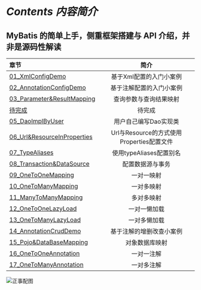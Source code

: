 # *Contents 内容简介*

## MyBatis 的简单上手，侧重框架搭建与 API 介绍，并非是源码性解读

| 章节                                                         |                   简介                    |
| :----------------------------------------------------------- | :---------------------------------------: |
| [01_XmlConfigDemo](https://github.com/undermoonoldman/SpringFamilyBucket/tree/master/MyBatisBasic/01_XmlConfigDemo) |          基于Xml配置的入门小案例          |
| [02_AnnotationConfigDemo](https://github.com/undermoonoldman/SpringFamilyBucket/tree/master/MyBatisBasic/02_AnnotationConfigDemo) |         基于注解配置的入门小案例          |
| [03_Parameter&ResultMapping](https://github.com/undermoonoldman/SpringFamilyBucket/tree/master/MyBatisBasic/03_Parameter&ResultMapping) |          查询参数与查询结果映射           |
| [待完成](https://github.com/undermoonoldman/SpringFamilyBucket/tree/master/MyBatisBasic) |                  待完成                   |
| [05_DaoImplByUser](https://github.com/undermoonoldman/SpringFamilyBucket/tree/master/MyBatisBasic/05_DaoImplByUser) |           用户自己编写Dao实现类           |
| [06_Url&ResourceInProperties](https://github.com/undermoonoldman/SpringFamilyBucket/tree/master/MyBatisBasic/06_Url&ResourceInProperties) | Url与Resource的方式使用Properties配置文件 |
| [07_TypeAliases](https://github.com/undermoonoldman/SpringFamilyBucket/tree/master/MyBatisBasic/07_TypeAliases) |          使用typeAliases配置别名          |
| [08_Transaction&DataSource](https://github.com/undermoonoldman/SpringFamilyBucket/tree/master/MyBatisBasic/08_Transaction&DataSource) |             配置数据源与事务              |
| [09_OneToOneMapping](https://github.com/undermoonoldman/SpringFamilyBucket/tree/master/MyBatisBasic/09_OneToOneMapping) |                一对一映射                 |
| [10_OneToManyMapping](https://github.com/undermoonoldman/SpringFamilyBucket/tree/master/MyBatisBasic/10_OneToManyMapping) |                一对多映射                 |
| [11_ManyToManyMapping](https://github.com/undermoonoldman/SpringFamilyBucket/tree/master/MyBatisBasic/11_ManyToManyMapping) |                多对多映射                 |
| [12_OneToOneLazyLoad](https://github.com/undermoonoldman/SpringFamilyBucket/tree/master/MyBatisBasic/12_OneToOneLazyLoad) |               一对一懒加载                |
| [13_OneToManyLazyLoad](https://github.com/undermoonoldman/SpringFamilyBucket/tree/master/MyBatisBasic/13_OneToManyLazyLoad) |               一对多懒加载                |
| [14_AnnotationCrudDemo](https://github.com/undermoonoldman/SpringFamilyBucket/tree/master/MyBatisBasic/14_AnnotationCrudDemo) |         基于注解的增删改查小案例          |
| [15_Pojo&DataBaseMapping](https://github.com/undermoonoldman/SpringFamilyBucket/tree/master/MyBatisBasic/15_Pojo&DataBaseMapping) |              对象数据库映射               |
| [16_OneToOneAnnotation](https://github.com/undermoonoldman/SpringFamilyBucket/tree/master/MyBatisBasic/16_OneToOneAnnotation) |                一对一注解                 |
| [17_OneToManyAnnotation](https://github.com/undermoonoldman/SpringFamilyBucket/tree/master/MyBatisBasic/17_OneToManyAnnotation) |                一对多注解                 |

![正事配图](https://github.com/NoMoreThanAWord/SpringFamilyBucket/raw/master/Resource/IMG/g.jpeg)